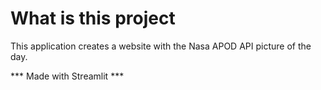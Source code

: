 # What is this project
This application creates a website with the Nasa 
APOD API picture of the day.

 *** Made with Streamlit ***
